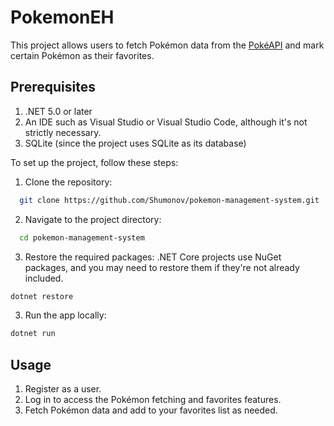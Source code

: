 # PokemonEH

This project allows users to fetch Pokémon data from the [PokéAPI](https://pokeapi.co/docs/v2) and mark certain Pokémon as their favorites.

## Prerequisites

1. .NET 5.0 or later
2. An IDE such as Visual Studio or Visual Studio Code, although it's not strictly necessary.
3. SQLite (since the project uses SQLite as its database)

To set up the project, follow these steps:

1. Clone the repository:

```bash
  git clone https://github.com/Shumonov/pokemon-management-system.git
```

2. Navigate to the project directory:

```bash
  cd pokemon-management-system
```

3. Restore the required packages: .NET Core projects use NuGet packages, and you may need to restore them if they're not already included.

```bash
dotnet restore
```

3. Run the app locally:

```bash
dotnet run
```

## Usage

1. Register as a user.
2. Log in to access the Pokémon fetching and favorites features.
3. Fetch Pokémon data and add to your favorites list as needed.
